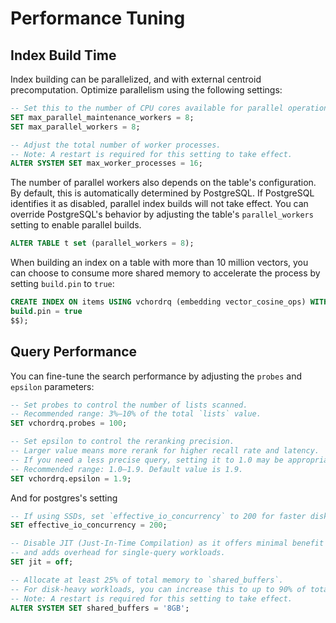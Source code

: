 # Performance Tuning

## Index Build Time

Index building can be parallelized, and with external centroid precomputation. Optimize parallelism using the following settings:

```SQL
-- Set this to the number of CPU cores available for parallel operations.
SET max_parallel_maintenance_workers = 8;
SET max_parallel_workers = 8;

-- Adjust the total number of worker processes. 
-- Note: A restart is required for this setting to take effect.
ALTER SYSTEM SET max_worker_processes = 16;
```

The number of parallel workers also depends on the table's configuration. By default, this is automatically determined by PostgreSQL. If PostgreSQL identifies it as disabled, parallel index builds will not take effect. You can override PostgreSQL's behavior by adjusting the table's `parallel_workers` setting to enable parallel builds.

```sql
ALTER TABLE t set (parallel_workers = 8);
```

When building an index on a table with more than 10 million vectors, you can choose to consume more shared memory to accelerate the process by setting `build.pin` to `true`:

```sql
CREATE INDEX ON items USING vchordrq (embedding vector_cosine_ops) WITH (options = $$
build.pin = true
$$);
```

## Query Performance

You can fine-tune the search performance by adjusting the `probes` and `epsilon` parameters:

```sql
-- Set probes to control the number of lists scanned. 
-- Recommended range: 3%–10% of the total `lists` value.
SET vchordrq.probes = 100;

-- Set epsilon to control the reranking precision.
-- Larger value means more rerank for higher recall rate and latency.
-- If you need a less precise query, setting it to 1.0 may be appropriate.
-- Recommended range: 1.0–1.9. Default value is 1.9.
SET vchordrq.epsilon = 1.9;
```

And for postgres's setting
```SQL
-- If using SSDs, set `effective_io_concurrency` to 200 for faster disk I/O.
SET effective_io_concurrency = 200;

-- Disable JIT (Just-In-Time Compilation) as it offers minimal benefit (1–2%) 
-- and adds overhead for single-query workloads.
SET jit = off;

-- Allocate at least 25% of total memory to `shared_buffers`. 
-- For disk-heavy workloads, you can increase this to up to 90% of total memory. You may also want to disable swap with network storage to avoid io hang.
-- Note: A restart is required for this setting to take effect.
ALTER SYSTEM SET shared_buffers = '8GB';
```
